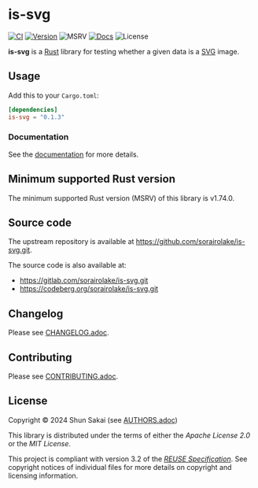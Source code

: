 <!--
SPDX-FileCopyrightText: 2024 Shun Sakai

SPDX-License-Identifier: Apache-2.0 OR MIT
-->

# is-svg

[![CI][ci-badge]][ci-url]
[![Version][version-badge]][version-url]
![MSRV][msrv-badge]
[![Docs][docs-badge]][docs-url]
![License][license-badge]

**is-svg** is a [Rust] library for testing whether a given data is a [SVG]
image.

## Usage

Add this to your `Cargo.toml`:

```toml
[dependencies]
is-svg = "0.1.3"
```

### Documentation

See the [documentation][docs-url] for more details.

## Minimum supported Rust version

The minimum supported Rust version (MSRV) of this library is v1.74.0.

## Source code

The upstream repository is available at
<https://github.com/sorairolake/is-svg.git>.

The source code is also available at:

- <https://gitlab.com/sorairolake/is-svg.git>
- <https://codeberg.org/sorairolake/is-svg.git>

## Changelog

Please see [CHANGELOG.adoc].

## Contributing

Please see [CONTRIBUTING.adoc].

## License

Copyright &copy; 2024 Shun Sakai (see [AUTHORS.adoc])

This library is distributed under the terms of either the _Apache License 2.0_
or the _MIT License_.

This project is compliant with version 3.2 of the [_REUSE Specification_]. See
copyright notices of individual files for more details on copyright and
licensing information.

[ci-badge]: https://img.shields.io/github/actions/workflow/status/sorairolake/is-svg/CI.yaml?branch=develop&style=for-the-badge&logo=github&label=CI
[ci-url]: https://github.com/sorairolake/is-svg/actions?query=branch%3Adevelop+workflow%3ACI++
[version-badge]: https://img.shields.io/crates/v/is-svg?style=for-the-badge&logo=rust
[version-url]: https://crates.io/crates/is-svg
[msrv-badge]: https://img.shields.io/crates/msrv/is-svg?style=for-the-badge&logo=rust
[docs-badge]: https://img.shields.io/docsrs/is-svg?style=for-the-badge&logo=docsdotrs&label=Docs.rs
[docs-url]: https://docs.rs/is-svg
[license-badge]: https://img.shields.io/crates/l/is-svg?style=for-the-badge
[Rust]: https://www.rust-lang.org/
[SVG]: https://www.w3.org/Graphics/SVG/
[CHANGELOG.adoc]: CHANGELOG.adoc
[CONTRIBUTING.adoc]: CONTRIBUTING.adoc
[AUTHORS.adoc]: AUTHORS.adoc
[_REUSE Specification_]: https://reuse.software/spec/
